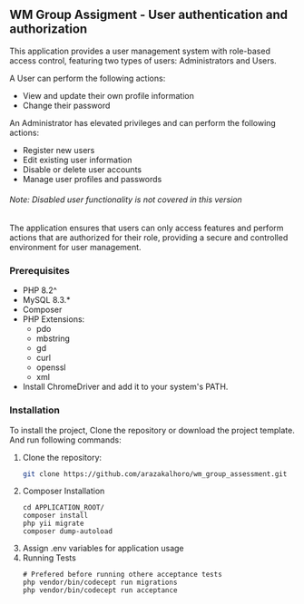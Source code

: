 ## WM Group Assigment - User authentication and authorization

This application provides a user management system with role-based access control, featuring two types of users:
Administrators and Users.

A User can perform the following actions:
- View and update their own profile information
- Change their password

An Administrator has elevated privileges and can perform the following actions:
- Register new users
- Edit existing user information
- Disable or delete user accounts
- Manage user profiles and passwords

###### Note: Disabled user functionality is not covered in this version

The application ensures that users can only access features and perform actions that are authorized for their role, providing a secure and controlled environment for user management.


### Prerequisites
- PHP 8.2^
- MySQL 8.3.*
- Composer
- PHP Extensions:
    - pdo
    - mbstring
    - gd
    - curl
    - openssl
    - xml
- Install ChromeDriver and add it to your system's PATH.

### Installation

To install the project, Clone the repository or download the project template. And run following commands:

1. Clone the repository:
   ```bash
   git clone https://github.com/arazakalhoro/wm_group_assessment.git
2. Composer Installation
   ```
   cd APPLICATION_ROOT/
   composer install
   php yii migrate
   composer dump-autoload
3. Assign .env variables for application usage
4. Running Tests
   ```
   # Prefered before running othere acceptance tests
   php vendor/bin/codecept run migrations
   php vendor/bin/codecept run acceptance
